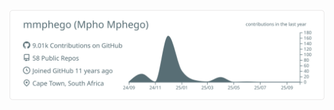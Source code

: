 ![](https://raw.githubusercontent.com/mmphego/mmphego/master/profile-summary-card-output/default/0-profile-details.svg)
